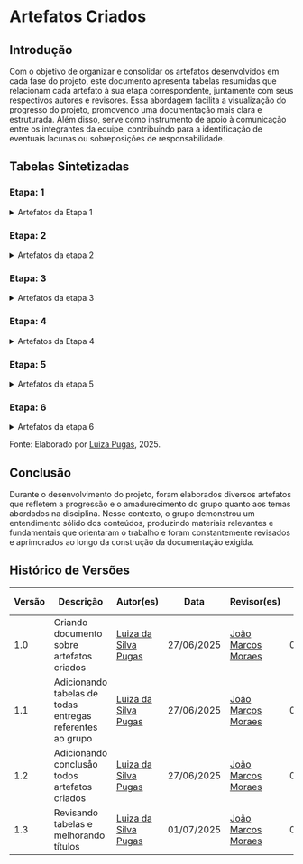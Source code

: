 # Artefatos Criados

## Introdução

 Com o objetivo de organizar e consolidar os artefatos desenvolvidos em cada fase do projeto, este documento apresenta tabelas resumidas que relacionam cada artefato à sua etapa correspondente, juntamente com seus respectivos autores e revisores. Essa abordagem facilita a visualização do progresso do projeto, promovendo uma documentação mais clara e estruturada. Além disso, serve como instrumento de apoio à comunicação entre os integrantes da equipe, contribuindo para a identificação de eventuais lacunas ou sobreposições de responsabilidade.

## Tabelas Sintetizadas

### Etapa: 1

<details>

<summary>Artefatos da Etapa 1</summary>

<center>

<b> Tabela 1 - Artefatos da Etapa 1 </b>

<table>
<thead>
<tr>
<th style="text-align:center">Artefato</th>
<th style="text-align:center">Descrição</th>
<th style="text-align:center">Autor(es)</th>
<th style="text-align:center">Revisor(es)</th>
</tr>
</thead>
<tbody>

<tr>
<td style="text-align:center"><a href="https://requisitos-de-software.github.io/2025.1-e-GDF/">Home</a></td>
<td style="text-align:center">Página inicial com introdução do projeto e dos integrantes do grupo.</td>
<td style="text-align:center"><a href="https://github.com/Luizaxx">Luiza da Silva</a></td>
<td style="text-align:center"><a href="https://github.com/navicg">Ana Victória</a> e <a href="https://github.com/KarolineLuz">Karoline Luz</a></td>
<td style="text-align:center"><a href="https://github.com/navicg">Ana Victória Guedes da Costa</a>, <a href="https://github.com/ArtyMend07">Artur Mendonça</a>, <a href="https://github.com/BrzGab">Gabriel Lopes</a>, <a href="https://github.com/JJOAOMARCOSS">João Marcos Moraes</a>, <a href="https://github.com/KarolineLuz">Karoline Luz</a>, <a href="https://github.com/lucasarruda9">Lucas Mendonça</a>, <a href="https://github.com/Luizaxx">Luiza da Silva Pugas</a></td>
</tr>

<tr>
<td style="text-align:center"><strong>Planejamento</strong></td>
</tr>

<tr>
<td style="text-align:center"><a href="https://requisitos-de-software.github.io/2025.1-e-GDF/planejamento/app_selecionado/">Aplicativo Escolhido</a></td>
<td style="text-align:center">Discussão sobre os aplicativos avaliados e justificativa da escolha do e-GDF como objeto de estudo.</td>
<td style="text-align:center"><a href="https://github.com/navicg">Ana Victória</a></td>
<td style="text-align:center"><a href="https://github.com/KarolineLuz">Karoline Luz</a></td>
</tr>

<tr>
<td style="text-align:center"><a href="https://requisitos-de-software.github.io/2025.1-e-GDF/planejamento/ferramentas/">Ferramentas</a></td>
<td style="text-align:center">Descrição das ferramentas utilizadas no projeto e suas finalidades.</td>
<td style="text-align:center">
<a href="https://github.com/Luizaxx">Luiza da Silva</a>, 
</td>
<td style="text-align:center">
<a href="https://github.com/JJOAOMARCOSS">João Marcos Moraes</a>, 
</td>
</tr>

<tr>
<td style="text-align:center"><a href="https://requisitos-de-software.github.io/2025.1-e-GDF/planejamento/cronograma_executado/">Cronograma Executado</a></td>
<td style="text-align:center">Organização das atividades desenvolvidas pelo grupo com datas, autores e revisores, separadas por ponto de controle.</td>
<td style="text-align:center">
<a href="https://github.com/lucasarruda9">Lucas Mendonça</a>, 
<a href="https://github.com/ArtyMend07">Artur Mendonça</a>, 
<a href="https://github.com/BrzGab">Gabriel Lopes</a>, 
<a href="https://github.com/KarolineLuz">Karoline Luz</a>, 
<a href="https://github.com/navicg">Ana Victória</a>
</td>
<td style="text-align:center">
<a href="https://github.com/Luizaxx">Luiza da Silva</a>, 
<a href="https://github.com/BrzGab">Gabriel Lopes</a>, 
<a href="https://github.com/ArtyMend07">Artur Mendonça</a>, 
<a href="https://github.com/navicg">Ana Victória</a>
</td>
</tr>

<tr>
<td style="text-align:center"><a href="https://requisitos-de-software.github.io/2025.1-e-GDF/planejamento/heatmap/">Heatmap de Disponibilidade</a></td>
<td style="text-align:center">Visualização gráfica dos horários disponíveis dos membros do grupo para facilitar agendamentos.</td>
<td style="text-align:center"><a href="https://github.com/JJOAOMARCOSS">João Marcos Moraes</a></td>
<td style="text-align:center"><a href="https://github.com/Luizaxx">Luiza da Silva</a>
</tr>

<tr>
<td style="text-align:center"><a href="https://requisitos-de-software.github.io/2025.1-e-GDF/planejamento/metodologia/">Metodologia</a></td>
<td style="text-align:center">Apresentação do framework Scrum adotado no projeto, incluindo papéis, práticas de versionamento, issues e PRs.</td>
<td style="text-align:center">
<a href="https://github.com/ArtyMend07">Artur Mendonça</a>
</td>
<td style="text-align:center">
<a href="https://github.com/BrzGab">Gabriel Lopes</a>
</td>
</tr>

<tr>
<td style="text-align:center"><a href="https://requisitos-de-software.github.io/2025.1-e-GDF/planejamento/termos_de_uso/">Termos de Uso</a></td>
<td style="text-align:center">Análise dos termos de uso do e-GDF, verificando a ausência de restrições ao uso acadêmico do aplicativo.</td>
<td style="text-align:center"><a href="https://github.com/lucasarruda9">Lucas Mendonça</a></td>
<td style="text-align:center">
<a href="https://github.com/JJOAOMARCOSS">João Marcos Moraes</a>
</td>
</tr>

<tr>
<td style="text-align:center"><strong>Pré-Rastreabilidade</strong></td>
</tr>

<tr>
<td style="text-align:center"><a href="https://requisitos-de-software.github.io/2025.1-e-GDF/pre-rastreabilidade/rich_picture/">Rich Picture</a></td>
<td style="text-align:center">Representação visual do sistema e-GDF com atores, fluxos de informação, fatores externos e validações presenciais.</td>
<td style="text-align:center">
<a href="https://github.com/BrzGab">Gabriel Lopes</a>, 
<a href="https://github.com/lucasarruda9">Lucas Mendonça</a>
</td>
<td style="text-align:center">
<a href="https://github.com/navicg">Ana Victória</a>
</td>
</tr>

</tbody>
</table>

<font>Fonte: Adaptado por <a href='https://github.com/Luizaxx'>Luiza Pugas</a>, 2025.</font>

</center>

</details>


### Etapa: 2

<details>

<summary>  Artefatos da etapa 2 </summary>

<center>

<b> Tabela 2 - Artefatos da etapa 2 </b>

<table>
<thead>
<tr>
<th style="text-align:center">Artefato</th>
<th style="text-align:center">Descrição</th>
<th style="text-align:center">Autor(es)</th>
<th style="text-align:center">Revisor(es)</th>
</tr>
</thead>
<tbody>
<tr>
<td style="text-align:center"><a href="https://requisitos-de-software.github.io/2025.1-e-GDF/elicitacao/tec_elicitacao/analise_documentos/">Análise de Documentos </a></td>
<td style="text-align:center">Análise das funcionalidades e requisitos do aplicativo a partir de documentos públicos e avaliações.</td>
<td style="text-align:center"><a href="https://github.com/lucasarruda9">Lucas Mendonça</a></td>
<td style="text-align:center"><a href="https://github.com/ArtyMend07">Artur Mendonça</a></td>
</tr>
<tr>
<td style="text-align:center"><a href="https://requisitos-de-software.github.io/2025.1-e-GDF/elicitacao/tec_elicitacao/brainstorming/"> Brainstorming </a></td>
<td style="text-align:center">Sessões colaborativas com usuários para gerar ideias e eliciar requisitos, com registros no FigJam e gravação no YouTube.</td>
<td style="text-align:center"><a href="https://github.com/JJOAOMARCOSS">João Marcos Moraes</a>, <a href="https://github.com/Luizaxx">Luiza da Silva Pugas</a></td>
<td style="text-align:center"><a href="https://github.com/navicg">Ana Victória</a></td>
</tr>
<tr>
<td style="text-align:center"> <a href="https://requisitos-de-software.github.io/2025.1-e-GDF/elicitacao/tec_elicitacao/entrevista/"> Entrevista </a> </td>
<td style="text-align:center">Técnica de elicitação baseada em conversas estruturadas com usuários reais do eGDF para identificar suas necessidades e dificuldades.</td>
<td style="text-align:center"><a href="https://github.com/navicg">Ana Victória</a>, <a href="https://github.com/ArtyMend07">Artur Mendonça</a>, <a href="https://github.com/KarolineLuz">Karoline Luz</a></td>
<td style="text-align:center"><a href="https://github.com/JJOAOMARCOSS">João Marcos Moraes</a>
</tr>
<tr>
<td style="text-align:center"> <a href="https://requisitos-de-software.github.io/2025.1-e-GDF/elicitacao/tec_elicitacao/introspeccao/"> Introspecção </a></td>
<td style="text-align:center">Técnica baseada na análise pessoal de uso do aplicativo pelo analista, levantando requisitos a partir de experiências simuladas do usuário.</td>
<td style="text-align:center"><a href="https://github.com/BrzGab">Gabriel Lopes</a></td>
<td style="text-align:center"><a href="https://github.com/ArtyMend07">Artur Mendonça</a></td>
</tr>
<tr>
<td style="text-align:center"> <a href="https://requisitos-de-software.github.io/2025.1-e-GDF/elicitacao/tec_priorizacao/100/"> Técnica dos $100 </a> </td>
<td style="text-align:center">Técnica de priorização onde os participantes distribuem $100 fictícios entre os requisitos conforme sua importância.</td>
<td style="text-align:center"><a href="https://github.com/lucasarruda9">Lucas Mendonça</a></td>
<td style="text-align:center"><a href="https://github.com/BrzGab">Gabriel Lopes</a></td>
</tr>
<tr>
<td style="text-align:center"> <a href="https://requisitos-de-software.github.io/2025.1-e-GDF/elicitacao/tec_priorizacao/first_things_first/">First Things First (FTF) </a> </td>
<td style="text-align:center">Método de priorização quantitativa que considera benefício, penalidade, custo e risco, aplicado com clientes e desenvolvedores.</td>
<td style="text-align:center"><a href="https://github.com/JJOAOMARCOSS">João Marcos Moraes</a>, <a href="https://github.com/Luizaxx">Luiza da Silva Pugas</a></td>
<td style="text-align:center"><a href="https://github.com/ArtyMend07">Artur Mendonça</a>
</tr>
<tr>
<td style="text-align:center"> <a href="https://requisitos-de-software.github.io/2025.1-e-GDF/elicitacao/tec_priorizacao/moscow/"> MoSCoW </a></td>
<td style="text-align:center">Técnica de priorização baseada na categorização dos requisitos em must, should, could e won't, aplicada para definir o que será ou não implementado.</td>
<td style="text-align:center"><a href="https://github.com/navicg">Ana Victória</a>, <a href="https://github.com/BrzGab">Gabriel Lopes</a>, <a href="https://github.com/KarolineLuz">Karoline Luz</a></td>
<td style="text-align:center"><a href="https://github.com/JJOAOMARCOSS">João Marcos Moraes</a></td>
</tr>
<tr>
<td style="text-align:center"> <a href="https://requisitos-de-software.github.io/2025.1-e-GDF/elicitacao/tec_priorizacao/roi/">ROI (Retorno sobre Investimento) </a></td>
<td style="text-align:center">Técnica de priorização baseada na relação entre o benefício de um requisito e o custo para sua implementação.</td>
<td style="text-align:center"><a href="https://github.com/ArtyMend07">Artur Mendonça</a></td>
<td style="text-align:center"><a href="https://github.com/lucasarruda9">Lucas Mendonça</a></td>
</tr>
<tr>
<td style="text-align:center"> <a href="https://requisitos-de-software.github.io/2025.1-e-GDF/elicitacao/perfil_de_usuario/">Perfil de Usuário </a></td>
<td style="text-align:center">Documento que descreve as principais características dos usuários reais ou potenciais do sistema com base em técnicas de elicitação.</td>
<td style="text-align:center"><a href="https://github.com/KarolineLuz">Karoline Luz</a>, <a href="https://github.com/navicg">Ana Victória</a></td>
<td style="text-align:center"><a href="https://github.com/ArtyMend07">Artur Mendonça</a></td>
</tr>
<tr>
<td style="text-align:center"> <a href="https://requisitos-de-software.github.io/2025.1-e-GDF/elicitacao/req_elicitados/"> Requisitos Elicitados </a> </td>
<td style="text-align:center">Documento que reúne todos os requisitos funcionais e não funcionais obtidos pelas diferentes técnicas de elicitação.</td>
<td style="text-align:center"><a href="https://github.com/JJOAOMARCOSS">João Marcos Moraes</a></td>
<td style="text-align:center"><a href="https://github.com/Luizaxx">Luiza da Silva Pugas</a></td>
</tr>
</tbody>
</table>

</center>

<font>Fonte: Adaptado por <a href='https://github.com/Luizaxx'>Luiza Pugas</a>, 2025.</font>

</details>

### Etapa: 3

<details>
<summary> Artefatos da etapa 3 </summary>

<center>

<b> Tabela 3 - Artefatos da etapa 3 </b>

<table>
<thead>
<tr>
<th style="text-align:center">Artefato</th>
<th style="text-align:center">Descrição</th>
<th style="text-align:center">Autor(es)</th>
<th style="text-align:center">Revisor(es)</th>
</tr>
</thead>
<tbody>

<tr>
<td style="text-align:center"><a href="https://requisitos-de-software.github.io/2025.1-e-GDF/modelagem/casos_de_uso/">Casos de Uso</a></td>
<td style="text-align:center">Um caso de uso se refere a uma descrição detalhada de como o sistema será utilizado em uma determinada situação ou contexto.</td>
<td style="text-align:center"><a href="https://github.com/BrzGab">Gabriel Lopes</a> e <a href="https://github.com/Luizaxx">Luiza da Silva Pugas</a></td>
<td style="text-align:center"><a href="https://github.com/navicg">Ana Victória</a>, e <a href="https://github.com/JJOAOMARCOSS">João Marcos Moraes</a></td> </td>
</tr>

<tr>
<td style="text-align:center"><a href="https://requisitos-de-software.github.io/2025.1-e-GDF/modelagem/especificacao_suplementar/">Especificação Suplementar</a></td>
<td style="text-align:center">Especificação Suplementar pode ser definida como um documento em linguagem natural no qual são descritos os requisitos num sistema.</td>
<td style="text-align:center"><a href="https://github.com/JJOAOMARCOSS">João Marcos Moraes</a>, <a href="https://github.com/lucasarruda9">Lucas Mendonça</a> </td>
<td style="text-align:center"><a href="https://github.com/KarolineLuz">Karoline Luz</td>
</tr>

<tr>
<td style="text-align:center"><a href="https://requisitos-de-software.github.io/2025.1-e-GDF/modelagem/lexico/">Léxicos</a></td>
<td style="text-align:center">O Léxico é uma notação que, por meio da descrição de termos, tem como objetivo descrever os símbolos de uma linguagem, promovendo um vocabulário comum entre os envolvidos no sistema.</td>
<td style="text-align:center"><a href="https://github.com/ArtyMend07">Artur Mendonça</a> e <a href="https://github.com/KarolineLuz">Karoline Luz</a></td>
<td style="text-align:center"><a href="https://github.com/lucasarruda9">Lucas Mendonça</a> e <a href="https://github.com/BrzGab">Gabriel Lopes</a></td>
</tr>

<tr>
<td style="text-align:center"><a href="https://requisitos-de-software.github.io/2025.1-e-GDF/modelagem/cenario/">Cenários </a></td>
<td style="text-align:center">Os cenários se apresentam como descrições detalhadas, geralmente em linguagem natural, de situações ou eventos que envolvem determinados atores no uso do sistema.</td>
<td style="text-align:center"><a href="https://github.com/navicg">Ana Victória</a> e <a href="https://github.com/JJOAOMARCOSS">João Marcos Moraes</a></td>
<td style="text-align:center"><a href="https://github.com/Luizaxx">Luiza da Silva Pugas</a>, <a href="https://github.com/ArtyMend07">Artur Mendonça</a> </td>
</tr>

</tbody>
</table>

<font>Fonte: Adaptado por <a href='https://github.com/Luizaxx'>Luiza Pugas</a>, 2025.</font>

</center>
</details>

### Etapa: 4

<details>
<summary>Artefatos da Etapa 4</summary>

<center>

<b> Tabela 4 - Artefatos da Etapa 4 </b> 

<table>
<thead>
<tr>
<th style="text-align:center">Artefato</th>
<th style="text-align:center">Descrição</th>
<th style="text-align:center">Autor(es)</th>
<th style="text-align:center">Revisor(es)</th>
</tr>
</thead>
<tbody>

<tr>
<td style="text-align:center"><a href="https://requisitos-de-software.github.io/2025.1-e-GDF/modelagem/agil/nfrframework/">NFR Framework</a></td>
<td style="text-align:center">Técnica utilizada para elicitação e organização dos requisitos não funcionais por meio de metas e refinamentos.</td>
<td style="text-align:center">
<a href="https://github.com/KarolineLuz">Karoline Luz</a>, 
<a href="https://github.com/lucasarruda9">Lucas Mendonça</a>, 
<a href="https://github.com/navicg">Ana Victória</a>, 
<a href="https://github.com/JJOAOMARCOSS">João Marcos Moraes</a>, 
<a href="https://github.com/BrzGab">Gabriel Lopes</a>, 
<a href="https://github.com/Luizaxx">Luiza da Silva Pugas</a>
</td>
<td style="text-align:center">
<a href="https://github.com/KarolineLuz">Karoline Luz</a>, 
<a href="https://github.com/lucasarruda9">Lucas Mendonça</a>, 
<a href="https://github.com/navicg">Ana Victória</a>, 
<a href="https://github.com/JJOAOMARCOSS">João Marcos Moraes</a>, 
<a href="https://github.com/BrzGab">Gabriel Lopes</a>, 
<a href="https://github.com/Luizaxx">Luiza da Silva Pugas</a>
</td>
</tr>

<tr>
<td style="text-align:center"><a href="https://requisitos-de-software.github.io/2025.1-e-GDF/modelagem/agil/backlog/">Backlog</a></td>
<td style="text-align:center">Artefato que reúne todas as funcionalidades e melhorias previstas para o sistema, organizadas em histórias de usuário.</td>
<td style="text-align:center">
<a href="https://github.com/KarolineLuz">Karoline Luz</a>, 
<a href="https://github.com/lucasarruda9">Lucas Mendonça</a>, 
<a href="https://github.com/navicg">Ana Victória</a>, 
<a href="https://github.com/JJOAOMARCOSS">João Marcos Moraes</a>, 
<a href="https://github.com/BrzGab">Gabriel Lopes</a>, 
<a href="https://github.com/Luizaxx">Luiza da Silva Pugas</a>
</td>
<td style="text-align:center">
<a href="https://github.com/KarolineLuz">Karoline Luz</a>, 
<a href="https://github.com/lucasarruda9">Lucas Mendonça</a>, 
<a href="https://github.com/navicg">Ana Victória</a>, 
<a href="https://github.com/JJOAOMARCOSS">João Marcos Moraes</a>, 
<a href="https://github.com/BrzGab">Gabriel Lopes</a>, 
<a href="https://github.com/Luizaxx">Luiza da Silva Pugas</a>
</td>
</tr>

<tr>
<td style="text-align:center"><a href="https://requisitos-de-software.github.io/2025.1-e-GDF/modelagem/agil/historia-de-usuario/">Histórias de Usuário</a></td>
<td style="text-align:center">Funcionalidades sob a perspectiva dos usuários finais, organizadas com critérios de aceitação, rastreabilidade e esforço.</td>
<td style="text-align:center">
<a href="https://github.com/KarolineLuz">Karoline Luz</a>, 
<a href="https://github.com/lucasarruda9">Lucas Mendonça</a>, 
<a href="https://github.com/navicg">Ana Victória</a>, 
<a href="https://github.com/JJOAOMARCOSS">João Marcos Moraes</a>, 
<a href="https://github.com/BrzGab">Gabriel Lopes</a>, 
<a href="https://github.com/Luizaxx">Luiza da Silva Pugas</a>
</td>
<td style="text-align:center">
<a href="https://github.com/KarolineLuz">Karoline Luz</a>, 
<a href="https://github.com/lucasarruda9">Lucas Mendonça</a>, 
<a href="https://github.com/navicg">Ana Victória</a>, 
<a href="https://github.com/JJOAOMARCOSS">João Marcos Moraes</a>, 
<a href="https://github.com/BrzGab">Gabriel Lopes</a>, 
<a href="https://github.com/Luizaxx">Luiza da Silva Pugas</a>
</td>
</tr>

</tbody>
</table>

<font>Fonte: Adaptado por <a href='https://github.com/Luizaxx'>Luiza Pugas</a>, 2025.</font>

</center>
</details>

### Etapa: 5

<details>
<summary> Artefatos da etapa 5 </summary>

<b> Tabela 5 - Artefatos da Etapa 5 </b> 

<center>
<table>
  <thead>
    <tr>
      <th style="text-align:center">Artefato</th>
      <th style="text-align:center">Descrição</th>
      <th style="text-align:center">Autor(es)</th>
      <th style="text-align:center">Revisor(es)</th>
    </tr>
  </thead>
  <tbody>
    <tr>
      <td style="text-align:center">
        <a href="https://requisitos-de-software.github.io/2025.1-e-GDF/validacao/prototipacao/">Prototipação</a>
      </td>
      <td style="text-align:center">
        Página que reúne os protótipos de alta fidelidade com os vídeos e resumos da validação realizada com usuários reais.
      </td>
      <td style="text-align:center">
        <a href="https://github.com/navicg">Ana Victória Guedes da Costa</a>, 
        <a href="https://github.com/ArtyMend07">Artur Mendonça</a>, 
        <a href="https://github.com/BrzGab">Gabriel Lopes</a>, 
        <a href="https://github.com/JJOAOMARCOSS">João Marcos Moraes</a>, 
        <a href="https://github.com/KarolineLuz">Karoline Luz</a>, 
        <a href="https://github.com/lucasarruda9">Lucas Mendonça</a>, 
        <a href="https://github.com/Luizaxx">Luiza da Silva Pugas</a>
      </td>
      <td style="text-align:center">
        <a href="https://github.com/navicg">Ana Victória Guedes da Costa</a>, 
        <a href="https://github.com/ArtyMend07">Artur Mendonça</a>, 
        <a href="https://github.com/BrzGab">Gabriel Lopes</a>, 
        <a href="https://github.com/JJOAOMARCOSS">João Marcos Moraes</a>, 
        <a href="https://github.com/KarolineLuz">Karoline Luz</a>, 
        <a href="https://github.com/lucasarruda9">Lucas Mendonça</a>, 
        <a href="https://github.com/Luizaxx">Luiza da Silva Pugas</a>
      </td>
    </tr>
    <tr>
      <td style="text-align:center">
        <a href="https://requisitos-de-software.github.io/2025.1-e-GDF/validacao/comprovacao/">Validação com o usuário</a>
      </td>
      <td style="text-align:center">
        Documento que descreve o processo de tentativa de validação informal com o órgão E-GDF via e-mail, incluindo os registros de envio.
      </td>
      <td style="text-align:center">
        <a href="https://github.com/Luizaxx">Luiza da Silva Pugas</a>
      </td>
      <td style="text-align:center">
        <a href="https://github.com/JJOAOMARCOSS">João Marcos Moraes</a>
      </td>
    </tr>
  </tbody>
</table>

<font>Fonte: Adaptado por <a href='https://github.com/Luizaxx'>Luiza Pugas</a>, 2025.</font>

</center>
</details>




### Etapa: 6

<details>

<summary> Artefatos da etapa 6 </summary>

<center>

<b>  Tabela 6 - Artefatos da etapa 6 </b>

<table>
<thead>
<tr>
<th style="text-align:center">Artefato</th>
<th style="text-align:center">Descrição</th>
<th style="text-align:center">Autor(es)</th>
<th style="text-align:center">Revisor(es)</th>
</tr>
</thead>
<tbody>
<tr>
<td style="text-align:center"><a href="https://requisitos-de-software.github.io/2025.1-e-GDF/rastreabilidade/backward_from/">Backward From</a></td>
<td style="text-align:center">Representa a rastreabilidade dos requisitos com base nos artefatos desenvolvidos, relacionando funcionalidades às suas respectivas fontes.</td>
<td style="text-align:center"><a href="https://github.com/ArtyMend07">Artur Mendonça</a> e <a href="https://github.com/BrzGab">Gabriel Lopes</a></td>
<td style="text-align:center"><a href="https://github.com/navicg">Ana Victória Guedes da Costa</a>, <a href="https://github.com/ArtyMend07">Artur Mendonça</a>, <a href="https://github.com/BrzGab">Gabriel Lopes</a>, <a href="https://github.com/JJOAOMARCOSS">João Marcos Moraes</a>, <a href="https://github.com/KarolineLuz">Karoline Luz</a>, <a href="https://github.com/lucasarruda9">Lucas Mendonça</a>, <a href="https://github.com/Luizaxx">Luiza da Silva Pugas</a></td>
</tr>
<tr>
<td style="text-align:center"><a href="https://requisitos-de-software.github.io/2025.1-e-GDF/rastreabilidade/forward_from/">Forward From</a></td>
<td style="text-align:center">Representa a rastreabilidade dos requisitos a partir das fontes documentais, vinculando-os aos artefatos desenvolvidos.</td>
<td style="text-align:center"><a href="https://github.com/navicg">Ana Victória</a> e <a href="https://github.com/KarolineLuz">Karoline Luz</a></td>
<td style="text-align:center"><a href="https://github.com/navicg">Ana Victória Guedes da Costa</a>, <a href="https://github.com/ArtyMend07">Artur Mendonça</a>, <a href="https://github.com/BrzGab">Gabriel Lopes</a>, <a href="https://github.com/JJOAOMARCOSS">João Marcos Moraes</a>, <a href="https://github.com/KarolineLuz">Karoline Luz</a>, <a href="https://github.com/lucasarruda9">Lucas Mendonça</a>, <a href="https://github.com/Luizaxx">Luiza da Silva Pugas</a></td>
</tr>
<tr>
<td style="text-align:center"><a href="https://requisitos-de-software.github.io/2025.1-e-GDF/rastreabilidade/matriz_rastreabilidade/">Matriz de Rastreabilidade </a></td>
<td style="text-align:center">Representar de forma consolidada os requisitos elicitados no projeto, agregando os dados presentes nos artefatos de pós-rastreabilidade</td>
<td style="text-align:center"><a href="https://github.com/JJOAOMARCOSS">João Marcos Moraes</a> e <a href="https://github.com/Luizaxx">Luiza da Silva Pugas</a></td>
<td style="text-align:center"><a href="https://github.com/navicg">Ana Victória Guedes da Costa</a>, <a href="https://github.com/ArtyMend07">Artur Mendonça</a>, <a href="https://github.com/BrzGab">Gabriel Lopes</a>, <a href="https://github.com/JJOAOMARCOSS">João Marcos Moraes</a>, <a href="https://github.com/KarolineLuz">Karoline Luz</a>, <a href="https://github.com/lucasarruda9">Lucas Mendonça</a>, <a href="https://github.com/Luizaxx">Luiza da Silva Pugas</a></td>
</tr>
</tbody>
</table>

<font>Fonte: Adaptado por <a href='https://github.com/Luizaxx'>Luiza Pugas</a>, 2025.</font>

</center>

</details>

<font>Fonte: Elaborado por <a href='https://github.com/Luizaxx'>Luiza Pugas</a>, 2025.</font>


## Conclusão

Durante o desenvolvimento do projeto, foram elaborados diversos artefatos que refletem a progressão e o amadurecimento do grupo quanto aos temas abordados na disciplina. Nesse contexto, o grupo demonstrou um entendimento sólido dos conteúdos, produzindo materiais relevantes e fundamentais que orientaram o trabalho e foram constantemente revisados e aprimorados ao longo da construção da documentação exigida.

## Histórico de Versões

| Versão | Descrição    | Autor(es)                            | Data   | Revisor(es) | Data de Revisão |
|--------|------------|------------------------------------------|----------------------|-------------|----------------|
| 1.0    |  Criando documento sobre artefatos criados | [Luiza da Silva Pugas](https://github.com/Luizaxx) | 27/06/2025|  [João Marcos Moraes](https://github.com/JJOAOMARCOSS) | 07/072025 |
| 1.1    |  Adicionando tabelas de todas entregas referentes ao grupo| [Luiza da Silva Pugas](https://github.com/Luizaxx) |  27/06/2025| [João Marcos Moraes](https://github.com/JJOAOMARCOSS) | 07/07/2025 |
| 1.2    |  Adicionando conclusåo todos artefatos criados| [Luiza da Silva Pugas](https://github.com/Luizaxx) |  27/06/2025| [João Marcos Moraes](https://github.com/JJOAOMARCOSS) | 07/07/2025 |
| 1.3   |  Revisando tabelas e melhorando títulos| [Luiza da Silva Pugas](https://github.com/Luizaxx) |  01/07/2025| [João Marcos Moraes](https://github.com/JJOAOMARCOSS) | 07/07/2025 |
